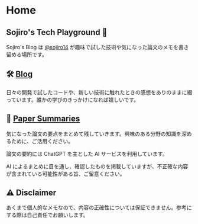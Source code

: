 # Home
## Sojiro's Tech Playground 🔧
Sojiro's Blog は [@sojiro14](https://x.com/sojiro14) が趣味で試した技術や気になった論文のメモを書き留める場所です。

## 🛠️ [Blog](/blog/)
日々の開発で試したコードや、新しい技術に触れたときの感想をありのままに綴っています。誰かの学びのきっかけになれば嬉しいです。

## 📄 [Paper Summaries](/Papers/papers/)
気になった論文の要点をまとめて残していきます。興味のある分野の知識を深めるために、ご活用ください。

論文の要約には ChatGPT を主とした AI サービスを利用しています。

AI によるまとめに目を通し、確認したものを掲載していますが、不正確な内容が含まれている可能性がある旨、ご留意ください。

## ⚠️ Disclaimer
あくまで個人的なメモなので、内容の正確性については保証できません。参考にする際は自己責任でお願いします。